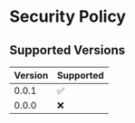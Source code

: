 # Security Policy

## Supported Versions

| Version | Supported          |
| ------- | ------------------ |
| 0.0.1   | :white_check_mark: |
| 0.0.0   | :x:                |

